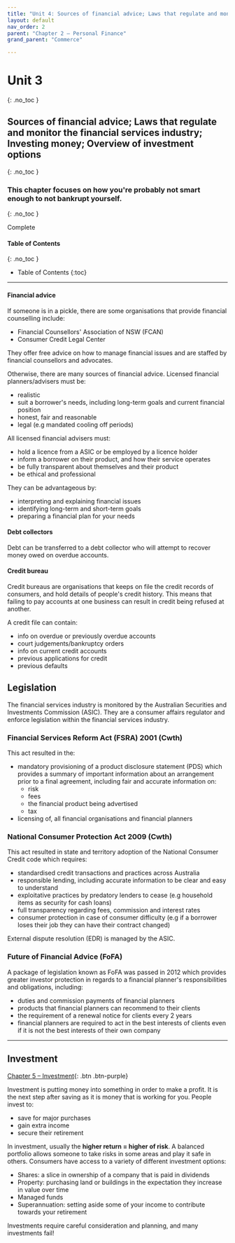 ```yaml
---
title: "Unit 4: Sources of financial advice; Laws that regulate and monitor the financial services industry; Investing money; Overview of investment options"
layout: default
nav_order: 2
parent: "Chapter 2 – Personal Finance"
grand_parent: "Commerce"

---
```

# Unit 3
{: .no_toc }

## Sources of financial advice; Laws that regulate and monitor the financial services industry; Investing money; Overview of investment options
{: .no_toc }

### This chapter focuses on how you're probably not smart enough to not bankrupt yourself.
{: .no_toc }

<label class="label label-green">Complete</label>

#### Table of Contents
{: .no_toc }

* Table of Contents
{:toc}

***

#### Financial advice

If someone is in a pickle, there are some organisations that provide financial counselling include:
- Financial Counsellors' Association of NSW (FCAN)
- Consumer Credit Legal Center

They offer free advice on how to manage financial issues and are staffed by financial counsellors and advocates.

Otherwise, there are many sources of financial advice. Licensed financial planners/advisers must be:
- realistic
- suit a borrower's needs, including long-term goals and current financial position
- honest, fair and reasonable
- legal (e.g mandated cooling off periods)

All licensed financial advisers must:
- hold a licence from a ASIC or be employed by a licence holder
- inform a borrower on their product, and how their service operates
- be fully transparent about themselves and their product
- be ethical and professional

They can be advantageous by:
- interpreting and explaining financial issues
- identifying long-term and short-term goals
- preparing a financial plan for your needs

#### Debt collectors

Debt can be transferred to a debt collector who will attempt to recover money owed on overdue accounts.

#### Credit bureau

Credit bureaus are organisations that keeps on file the credit records of consumers, and hold details of people's credit history. This means that failing to pay accounts at one business can result in credit being refused at another.

A credit file can contain:
- info on overdue or previously overdue accounts
- court judgements/bankruptcy orders
- info on current credit accounts 
- previous applications for credit
- previous defaults

## Legislation

The financial services industry is monitored by the Australian Securities and Investments Commission (ASIC). They are a consumer affairs regulator and enforce legislation within the financial services industry.

### Financial Services Reform Act (FSRA) 2001 (Cwth)

This act resulted in the:
- mandatory provisioning of a product disclosure statement (PDS) which provides a summary of important information about an arrangement prior to a final agreement, including fair and accurate information on:
    - risk
    - fees
    - the financial product being advertised
    - tax
- licensing of, all financial organisations and financial planners

### National Consumer Protection Act 2009 (Cwth)

This act resulted in state and territory adoption of the National Consumer Credit code which requires:
- standardised credit transactions and practices across Australia
- responsible lending, including accurate information to be clear and easy to understand
- exploitative practices by predatory lenders to cease (e.g household items as security for cash loans)
- full transparency regarding fees, commission and interest rates
- consumer protection in case of consumer difficulty (e.g if a borrower loses their job they can have their contract changed)

External dispute resolution (EDR) is managed by the ASIC.

### Future of Financial Advice (FoFA)

A package of legislation known as FoFA was passed in 2012 which provides greater investor protection in regards to a financial planner's responsibilities and obligations, including:
- duties and commission payments of financial planners
- products that financial planners can recommend to their clients
- the requirement of a renewal notice for clients every 2 years
- financial planners are required to act in the best interests of clients even if it is not the best interests of their own company

***

## Investment
[Chapter 5 – Investment](../ch5/index.html){: .btn .btn-purple}

Investment is putting money into something in order to make a profit. It is the next step after saving as it is money that is working for you. People invest to:
- save for major purchases
- gain extra income
- secure their retirement

In investment, usually the **higher return = higher of risk**. A balanced portfolio allows someone to take risks in some areas and play it safe in others. Consumers have access to a variety of different investment options:
- Shares: a slice in ownership of a company that is paid in dividends
- Property: purchasing land or buildings in the expectation they increase in value over time
- Managed funds
- Superannuation: setting aside some of your income to contribute towards your retirement

Investments require careful consideration and planning, and many investments fail!